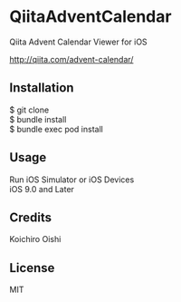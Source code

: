 # QiitaAdventCalendar

Qiita Advent Calendar Viewer for iOS

http://qiita.com/advent-calendar/

## Installation

$ git clone<br>
$ bundle install<br>
$ bundle exec pod install

## Usage

Run iOS Simulator or iOS Devices<BR>iOS 9.0 and Later


## Credits

Koichiro Oishi

## License

MIT

